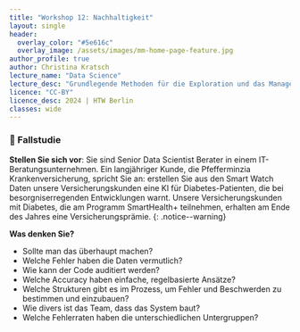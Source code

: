 ```yaml
---
title: "Workshop 12: Nachhaltigkeit"
layout: single
header:
  overlay_color: "#5e616c"
  overlay_image: /assets/images/mm-home-page-feature.jpg
author_profile: true
author: Christina Kratsch
lecture_name: "Data Science"
lecture_desc: "Grundlegende Methoden für die Exploration und das Management von Daten."
licence: "CC-BY"
licence_desc: 2024 | HTW Berlin 
classes: wide
---
```



### 🚀 Fallstudie

**Stellen Sie sich vor**: Sie sind Senior Data Scientist Berater in einem IT-Beratungsunternehmen. Ein langjähriger Kunde, die Pfefferminzia Krankenversicherung, spricht Sie an: erstellen Sie aus den Smart Watch Daten unsere Versicherungskunden eine KI für Diabetes-Patienten, die bei besorgniserregenden Entwicklungen warnt. Unsere Versicherungskunden mit Diabetes, die am Programm SmartHealth+ teilnehmen, erhalten am Ende des Jahres eine Versicherungsprämie.
{: .notice--warning} 

**Was denken Sie?**
- Sollte man das überhaupt machen?
- Welche Fehler haben die Daten vermutlich?
- Wie kann der Code auditiert werden?
- Welche Accuracy haben einfache, regelbasierte Ansätze?
- Welche Strukturen gibt es im Prozess, um Fehler und Beschwerden zu bestimmen und einzubauen?
- Wie divers ist das Team, dass das System baut?
- Welche Fehlerraten haben die unterschiedlichen Untergruppen?




